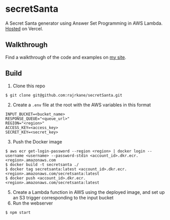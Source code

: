 # secretSanta

A Secret Santa generator using Answer Set Programming in AWS Lambda. [Hosted](https://secretsantagenerator.vercel.app/) on Vercel.

## Walkthrough

Find a walkthrough of the code and examples on [my site](https://rajrkane.com/blog/SecretSantaWithAnswerSetProgramming).


## Build

1. Clone this repo 
```
$ git clone git@github.com:rajrkane/secretSanta.git
```
2. Create a `.env` file at the root with the AWS variables in this format
```
INPUT_BUCKET=<bucket_name>
RESPONSE_QUEUE="<queue_url>"
REGION="<region>"
ACCESS_KEY=<access_key>
SECRET_KEY=<secret_key>
```
3. Push the Docker image
```
$ aws ecr get-login-password --region <region> | docker login --username <username> --password-stdin <account_id>.dkr.ecr.<region>.amazonaws.com
$ docker build -t secretsanta ./
$ docker tag secretsanta:latest <account_id>.dkr.ecr.<region>.amazonaws.com/secretsanta:latest
$ docker push <account_id>.dkr.ecr.<region>.amazonaws.com/secretsanta:latest
```
5. Create a Lambda function in AWS using the deployed image, and set up an S3 trigger corresponding to the input bucket
6. Run the webserver
```
$ npm start
```
